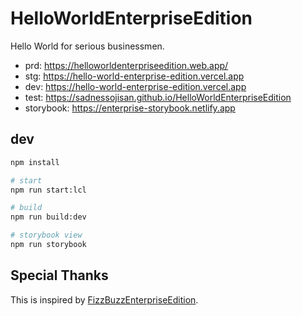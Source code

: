 # HelloWorldEnterpriseEdition

Hello World for serious businessmen.

- prd: https://helloworldenterpriseedition.web.app/
- stg: https://hello-world-enterprise-edition.vercel.app
- dev: https://hello-world-enterprise-edition.vercel.app
- test: https://sadnessojisan.github.io/HelloWorldEnterpriseEdition
- storybook: https://enterprise-storybook.netlify.app

## dev

```sh
npm install

# start
npm run start:lcl

# build
npm run build:dev

# storybook view
npm run storybook
```

## Special Thanks

This is inspired by [FizzBuzzEnterpriseEdition](https://github.com/EnterpriseQualityCoding/FizzBuzzEnterpriseEdition).
